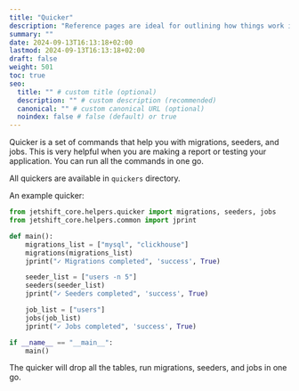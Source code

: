 ```yaml
---
title: "Quicker"
description: "Reference pages are ideal for outlining how things work in terse and clear terms."
summary: ""
date: 2024-09-13T16:13:18+02:00
lastmod: 2024-09-13T16:13:18+02:00
draft: false
weight: 501
toc: true
seo:
  title: "" # custom title (optional)
  description: "" # custom description (recommended)
  canonical: "" # custom canonical URL (optional)
  noindex: false # false (default) or true
---
```


Quicker is a set of commands that help you with migrations, seeders, and jobs. This is very helpful when you are making a report or testing your application. You can run all the commands in one go.

All quickers are available in `quickers` directory.

An example quicker:

```python {title="quickers/test.py"}
from jetshift_core.helpers.quicker import migrations, seeders, jobs
from jetshift_core.helpers.common import jprint

def main():
    migrations_list = ["mysql", "clickhouse"]
    migrations(migrations_list)
    jprint("✓ Migrations completed", 'success', True)

    seeder_list = ["users -n 5"]
    seeders(seeder_list)
    jprint("✓ Seeders completed", 'success', True)

    job_list = ["users"]
    jobs(job_list)
    jprint("✓ Jobs completed", 'success', True)

if __name__ == "__main__":
    main()
```

The quicker will drop all the tables, run migrations, seeders, and jobs in one go.
